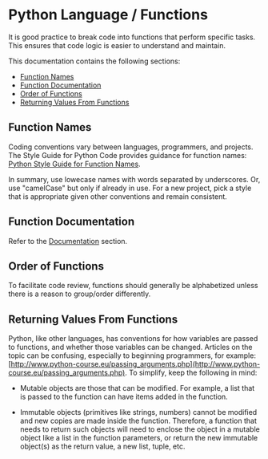 # Python Language / Functions #

It is good practice to break code into functions that perform specific tasks.
This ensures that code logic is easier to understand and maintain.

This documentation contains the following sections:

* [Function Names](#function-names)
* [Function Documentation](#function-documentation)
* [Order of Functions](#order-of-functions)
* [Returning Values From Functions](#returning-values-from-functions)

## Function Names ##

Coding conventions vary between languages, programmers, and projects.
The Style Guide for Python Code provides guidance for function names:
[Python Style Guide for Function Names](https://www.python.org/dev/peps/pep-0008/#function-names).

In summary, use lowecase names with words separated by underscores.  Or, use "camelCase" but only if already in use.
For a new project, pick a style that is appropriate given other conventions and remain consistent.

## Function Documentation ##

Refer to the [Documentation](../dev-tasks/documentation/) section.

## Order of Functions ##

To facilitate code review, functions should generally be alphabetized unless there is a reason to group/order differently.

## Returning Values From Functions ##

Python, like other languages, has conventions for how variables are passed to functions, and whether those variables can be changed.
Articles on the topic can be confusing, especially to beginning programmers,
for example:  [http://www.python-course.eu/passing_arguments.php](http://www.python-course.eu/passing_arguments.php).
To simplify, keep the following in mind:

* Mutable objects are those that can be modified.  For example, a list that is passed to the function can have items added in the function.

* Immutable objects (primitives like strings, numbers) cannot be modified and new copies are made inside the function.
Therefore, a function that needs to return such objects will need to enclose the object in a mutable object like a list in the function parameters, or
return the new immutable object(s) as the return value, a new list, tuple, etc.
